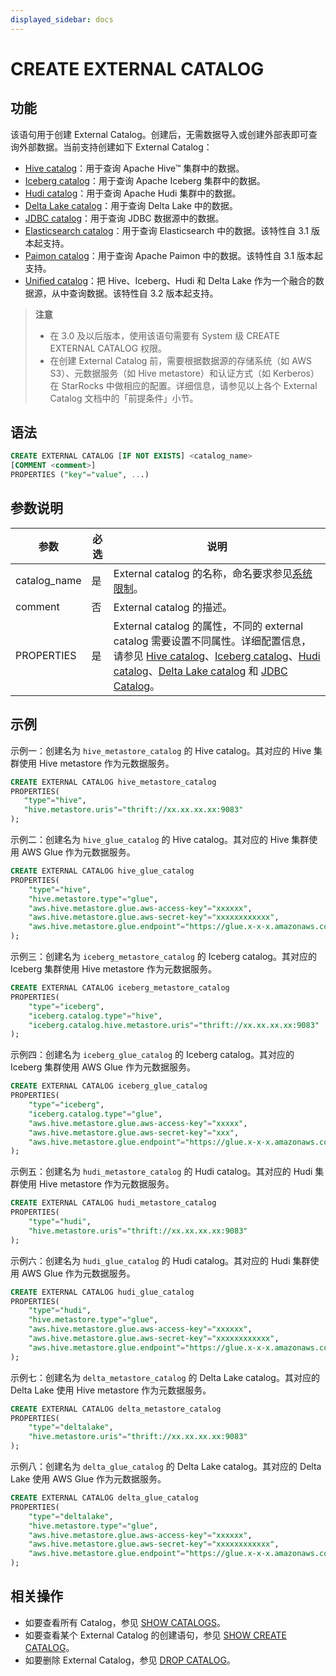 ```yaml
---
displayed_sidebar: docs
---
```


# CREATE EXTERNAL CATALOG

## 功能

该语句用于创建 External Catalog。创建后，无需数据导入或创建外部表即可查询外部数据。当前支持创建如下 External Catalog：

- [Hive catalog](../../../data_source/catalog/hive_catalog.md)：用于查询 Apache Hive™ 集群中的数据。
- [Iceberg catalog](../../../data_source/catalog/iceberg_catalog.md)：用于查询 Apache Iceberg 集群中的数据。
- [Hudi catalog](../../../data_source/catalog/hudi_catalog.md)：用于查询 Apache Hudi 集群中的数据。
- [Delta Lake catalog](../../../data_source/catalog/deltalake_catalog.md)：用于查询 Delta Lake 中的数据。
- [JDBC catalog](../../../data_source/catalog/jdbc_catalog.md)：用于查询 JDBC 数据源中的数据。
- [Elasticsearch catalog](../../../data_source/catalog/elasticsearch_catalog.md)：用于查询 Elasticsearch 中的数据。该特性自 3.1 版本起支持。
- [Paimon catalog](../../../data_source/catalog/paimon_catalog.md)：用于查询 Apache Paimon 中的数据。该特性自 3.1 版本起支持。
- [Unified catalog](../../../data_source/catalog/unified_catalog.md)：把 Hive、Iceberg、Hudi 和 Delta Lake 作为一个融合的数据源，从中查询数据。该特性自 3.2 版本起支持。

> **注意**
>
> - 在 3.0 及以后版本，使用该语句需要有 System 级 CREATE EXTERNAL CATALOG 权限。
> - 在创建 External Catalog 前，需要根据数据源的存储系统（如 AWS S3）、元数据服务（如 Hive metastore）和认证方式（如 Kerberos）在 StarRocks 中做相应的配置。详细信息，请参见以上各个 External Catalog 文档中的「前提条件」小节。

## 语法

```SQL
CREATE EXTERNAL CATALOG [IF NOT EXISTS] <catalog_name>
[COMMENT <comment>]
PROPERTIES ("key"="value", ...)
```

## 参数说明

| 参数         | 必选 | 说明                                                         |
| ------------ | ---- | ------------------------------------------------------------ |
| catalog_name | 是   | External catalog 的名称，命名要求参见[系统限制](../../../reference/System_limit.md)。 |
| comment      | 否   | External catalog 的描述。 |
| PROPERTIES   | 是   | External catalog 的属性，不同的 external catalog 需要设置不同属性。详细配置信息，请参见 [Hive catalog](../../../data_source/catalog/hive_catalog.md)、[Iceberg catalog](../../../data_source/catalog/iceberg_catalog.md)、[Hudi catalog](../../../data_source/catalog/hudi_catalog.md)、[Delta Lake catalog](../../../data_source/catalog/deltalake_catalog.md) 和 [JDBC Catalog](../../../data_source/catalog/jdbc_catalog.md)。 |

## 示例

示例一：创建名为 `hive_metastore_catalog` 的 Hive catalog。其对应的 Hive 集群使用 Hive metastore 作为元数据服务。

```SQL
CREATE EXTERNAL CATALOG hive_metastore_catalog
PROPERTIES(
   "type"="hive", 
   "hive.metastore.uris"="thrift://xx.xx.xx.xx:9083"
);
```

示例二：创建名为 `hive_glue_catalog` 的 Hive catalog。其对应的 Hive 集群使用 AWS Glue 作为元数据服务。

```SQL
CREATE EXTERNAL CATALOG hive_glue_catalog
PROPERTIES(
    "type"="hive", 
    "hive.metastore.type"="glue",
    "aws.hive.metastore.glue.aws-access-key"="xxxxxx",
    "aws.hive.metastore.glue.aws-secret-key"="xxxxxxxxxxxx",
    "aws.hive.metastore.glue.endpoint"="https://glue.x-x-x.amazonaws.com"
);
```

示例三：创建名为 `iceberg_metastore_catalog` 的 Iceberg catalog。其对应的 Iceberg 集群使用 Hive metastore 作为元数据服务。

```SQL
CREATE EXTERNAL CATALOG iceberg_metastore_catalog
PROPERTIES(
    "type"="iceberg",
    "iceberg.catalog.type"="hive",
    "iceberg.catalog.hive.metastore.uris"="thrift://xx.xx.xx.xx:9083"
);
```

示例四：创建名为 `iceberg_glue_catalog` 的 Iceberg catalog。其对应的 Iceberg 集群使用  AWS Glue 作为元数据服务。

```SQL
CREATE EXTERNAL CATALOG iceberg_glue_catalog
PROPERTIES(
    "type"="iceberg", 
    "iceberg.catalog.type"="glue",
    "aws.hive.metastore.glue.aws-access-key"="xxxxx",
    "aws.hive.metastore.glue.aws-secret-key"="xxx",
    "aws.hive.metastore.glue.endpoint"="https://glue.x-x-x.amazonaws.com"
);
```

示例五：创建名为 `hudi_metastore_catalog` 的 Hudi catalog。其对应的 Hudi 集群使用 Hive metastore 作为元数据服务。

```SQL
CREATE EXTERNAL CATALOG hudi_metastore_catalog
PROPERTIES(
    "type"="hudi",
    "hive.metastore.uris"="thrift://xx.xx.xx.xx:9083"
);
```

示例六：创建名为 `hudi_glue_catalog` 的 Hudi catalog。其对应的 Hudi 集群使用 AWS Glue 作为元数据服务。

```SQL
CREATE EXTERNAL CATALOG hudi_glue_catalog
PROPERTIES(
    "type"="hudi", 
    "hive.metastore.type"="glue",
    "aws.hive.metastore.glue.aws-access-key"="xxxxxx",
    "aws.hive.metastore.glue.aws-secret-key"="xxxxxxxxxxxx",
    "aws.hive.metastore.glue.endpoint"="https://glue.x-x-x.amazonaws.com"
);
```

示例七：创建名为 `delta_metastore_catalog` 的 Delta Lake catalog。其对应的 Delta Lake 使用 Hive metastore 作为元数据服务。

```SQL
CREATE EXTERNAL CATALOG delta_metastore_catalog
PROPERTIES(
    "type"="deltalake",
    "hive.metastore.uris"="thrift://xx.xx.xx.xx:9083"
);
```

示例八：创建名为 `delta_glue_catalog` 的 Delta Lake catalog。其对应的 Delta Lake 使用 AWS Glue 作为元数据服务。

```SQL
CREATE EXTERNAL CATALOG delta_glue_catalog
PROPERTIES(
    "type"="deltalake", 
    "hive.metastore.type"="glue",
    "aws.hive.metastore.glue.aws-access-key"="xxxxxx",
    "aws.hive.metastore.glue.aws-secret-key"="xxxxxxxxxxxx",
    "aws.hive.metastore.glue.endpoint"="https://glue.x-x-x.amazonaws.com"
);
```

## 相关操作

- 如要查看所有 Catalog，参见 [SHOW CATALOGS](SHOW_CATALOGS.md)。
- 如要查看某个 External Catalog 的创建语句，参见 [SHOW CREATE CATALOG](SHOW_CREATE_CATALOG.md)。
- 如要删除 External Catalog，参见 [DROP CATALOG](DROP_CATALOG.md)。
